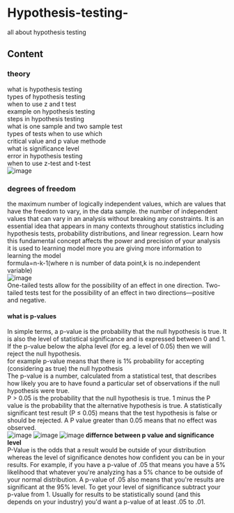 # Hypothesis-testing-
all about hypothesis testing 
## Content 
### theory
what is  hypothesis testing <br /> types of hypothesis testing  <br /> when to use z and t test  <br /> example on hypothesis testing  <br /> steps in hypothesis testing  <br /> what is one sample and two sample test  <br /> types of tests when to use which  <br /> critical value and p value methode  <br /> what is significance level  <br /> error in hypothesis testing  <br />
when to use z-test and t-test <br />
![image](https://user-images.githubusercontent.com/79073189/192968776-0e7b32ed-fdc4-406b-aa0c-00e2c46fa350.png)
### degrees of freedom
the maximum number of logically independent values, which are values that have the freedom to vary, in the data sample.
the number of independent values that can vary in an analysis without breaking any constraints. It is an essential idea that appears in many contexts throughout statistics including hypothesis tests, probability distributions, and linear regression. Learn how this fundamental concept affects the power and precision of your analysis  <br />
it is used to learning model more 
you are giving more information to learning the model <br />
formula=n-k-1(where n is number of data point,k is no.independent variable) <br />
![image](https://user-images.githubusercontent.com/79073189/193054068-66be8f4e-722a-4760-bf70-1a0f6565ff63.png) <br />
One-tailed tests allow for the possibility of an effect in one direction. Two-tailed tests test for the possibility of an effect in two directions—positive and negative.<br />
#### what is p-values <br />
In simple terms, a p-value is the probability that the null hypothesis is true. It is also the level of statistical significance and is expressed between 0 and 1. If the p-value below the alpha level (for eg. a level of 0.05) then we will reject the null hypothesis.<br />
for example  p-value means that there is 1% probability for accepting (considering as true) the null hypothesis  <br />
The p-value is a number, calculated from a statistical test, that describes how likely you are to have found a particular set of observations if the null hypothesis were true. <br />
P > 0.05 is the probability that the null hypothesis is true. 1 minus the P value is the probability that the alternative hypothesis is true. A statistically significant test result (P ≤ 0.05) means that the test hypothesis is false or should be rejected. A P value greater than 0.05 means that no effect was observed.<br />
![image](https://user-images.githubusercontent.com/79073189/200766769-e8af198b-2ef6-48d2-92f0-8a8894924b52.png)
![image](https://user-images.githubusercontent.com/79073189/200767269-bbc6ace9-60ea-4ef3-9b49-d654e3bc083a.png)
![image](https://user-images.githubusercontent.com/79073189/193055961-61c3f129-344b-4c30-9504-e6e2076c838e.png)
**differnce between p value and significance level** <br />
P-Value is the odds that a result would be outside of your distribution whereas the level of significance denotes how confident you can be in your results. For example, if you have a p-value of .05 that means you have a 5% likelihood that whatever you're analyzing has a 5% chance to be outside of your normal distribution. A p-value of .05 also means that you're results are significant at the 95% level. To get your level of significance subtract your p-value from 1. Usually for results to be statistically sound (and this depends on your industry) you'd want a p-value of at least .05 to .01.
